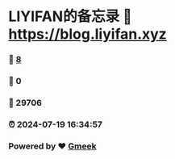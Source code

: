 # LIYIFAN的备忘录 :link: https://blog.liyifan.xyz 
### :page_facing_up: [8](https://blog.liyifan.xyz/tag.html) 
### :speech_balloon: 0 
### :hibiscus: 29706 
### :alarm_clock: 2024-07-19 16:34:57 
### Powered by :heart: [Gmeek](https://github.com/Meekdai/Gmeek)
